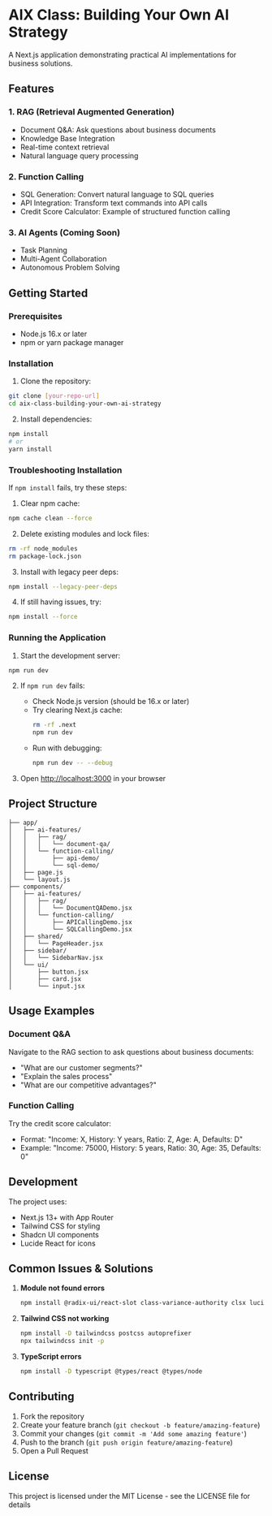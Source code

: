 # AIX Class: Building Your Own AI Strategy

A Next.js application demonstrating practical AI implementations for business solutions.

## Features

### 1. RAG (Retrieval Augmented Generation)
- Document Q&A: Ask questions about business documents
- Knowledge Base Integration
- Real-time context retrieval
- Natural language query processing

### 2. Function Calling
- SQL Generation: Convert natural language to SQL queries
- API Integration: Transform text commands into API calls
- Credit Score Calculator: Example of structured function calling

### 3. AI Agents (Coming Soon)
- Task Planning
- Multi-Agent Collaboration
- Autonomous Problem Solving

## Getting Started

### Prerequisites
- Node.js 16.x or later
- npm or yarn package manager

### Installation

1. Clone the repository:
```bash
git clone [your-repo-url]
cd aix-class-building-your-own-ai-strategy
```

2. Install dependencies:
```bash
npm install
# or
yarn install
```

### Troubleshooting Installation

If `npm install` fails, try these steps:

1. Clear npm cache:
```bash
npm cache clean --force
```

2. Delete existing modules and lock files:
```bash
rm -rf node_modules
rm package-lock.json
```

3. Install with legacy peer deps:
```bash
npm install --legacy-peer-deps
```

4. If still having issues, try:
```bash
npm install --force
```

### Running the Application

1. Start the development server:
```bash
npm run dev
```

2. If `npm run dev` fails:
   - Check Node.js version (should be 16.x or later)
   - Try clearing Next.js cache:
     ```bash
     rm -rf .next
     npm run dev
     ```
   - Run with debugging:
     ```bash
     npm run dev -- --debug
     ```

3. Open [http://localhost:3000](http://localhost:3000) in your browser

## Project Structure

```
├── app/
│   ├── ai-features/
│   │   ├── rag/
│   │   │   └── document-qa/
│   │   └── function-calling/
│   │       ├── api-demo/
│   │       └── sql-demo/
│   ├── page.js
│   └── layout.js
├── components/
│   ├── ai-features/
│   │   ├── rag/
│   │   │   └── DocumentQADemo.jsx
│   │   └── function-calling/
│   │       ├── APICallingDemo.jsx
│   │       └── SQLCallingDemo.jsx
│   ├── shared/
│   │   └── PageHeader.jsx
│   ├── sidebar/
│   │   └── SidebarNav.jsx
│   └── ui/
│       ├── button.jsx
│       ├── card.jsx
│       └── input.jsx
```

## Usage Examples

### Document Q&A
Navigate to the RAG section to ask questions about business documents:
- "What are our customer segments?"
- "Explain the sales process"
- "What are our competitive advantages?"

### Function Calling
Try the credit score calculator:
- Format: "Income: X, History: Y years, Ratio: Z, Age: A, Defaults: D"
- Example: "Income: 75000, History: 5 years, Ratio: 30, Age: 35, Defaults: 0"

## Development

The project uses:
- Next.js 13+ with App Router
- Tailwind CSS for styling
- Shadcn UI components
- Lucide React for icons

## Common Issues & Solutions

1. **Module not found errors**
   ```bash
   npm install @radix-ui/react-slot class-variance-authority clsx lucide-react tailwind-merge
   ```

2. **Tailwind CSS not working**
   ```bash
   npm install -D tailwindcss postcss autoprefixer
   npx tailwindcss init -p
   ```

3. **TypeScript errors**
   ```bash
   npm install -D typescript @types/react @types/node
   ```

## Contributing

1. Fork the repository
2. Create your feature branch (`git checkout -b feature/amazing-feature`)
3. Commit your changes (`git commit -m 'Add some amazing feature'`)
4. Push to the branch (`git push origin feature/amazing-feature`)
5. Open a Pull Request

## License

This project is licensed under the MIT License - see the LICENSE file for details
